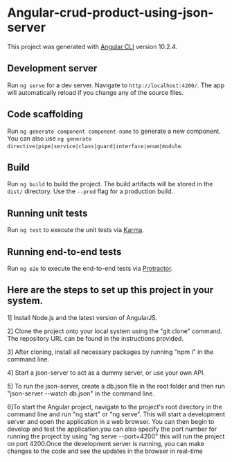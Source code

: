 # Angular-crud-product-using-json-server

This project was generated with [Angular CLI](https://github.com/angular/angular-cli) version 10.2.4.

## Development server

Run `ng serve` for a dev server. Navigate to `http://localhost:4200/`. The app will automatically reload if you change any of the source files.

## Code scaffolding

Run `ng generate component component-name` to generate a new component. You can also use `ng generate directive|pipe|service|class|guard|interface|enum|module`.

## Build

Run `ng build` to build the project. The build artifacts will be stored in the `dist/` directory. Use the `--prod` flag for a production build.

## Running unit tests

Run `ng test` to execute the unit tests via [Karma](https://karma-runner.github.io).

## Running end-to-end tests

Run `ng e2e` to execute the end-to-end tests via [Protractor](http://www.protractortest.org/).

## Here are the steps to set up this project in your system.
1] Install Node.js and the latest version of AngularJS.

2] Clone the project onto your local system using the "git clone" command. The repository URL can be found in the instructions provided.

3] After cloning, install all necessary packages by running "npm i" in the command line.

4] Start a json-server to act as a dummy server, or use your own API.

5] To run the json-server, create a db.json file in the root folder and then run "json-server --watch db.json" in the command line.

6]To start the Angular project, navigate to the project's root directory in the command line and run "ng start" or "ng serve". This will start a development server and open the application in a web browser. You can then begin to develop and test the application.you can also specify the port number for running the project by using "ng serve --port=4200" this will run the project on port 4200.Once the development server is running, you can make changes to the code and see the updates in the browser in real-time
